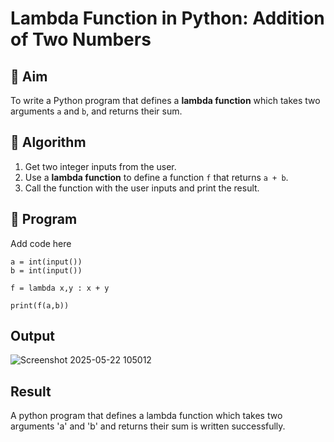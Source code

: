 # Lambda Function in Python: Addition of Two Numbers

## 🎯 Aim
To write a Python program that defines a **lambda function** which takes two arguments `a` and `b`, and returns their sum.

## 🧠 Algorithm
1. Get two integer inputs from the user.
2. Use a **lambda function** to define a function `f` that returns `a + b`.
3. Call the function with the user inputs and print the result.

## 🧾 Program
Add code here
```
a = int(input())
b = int(input())

f = lambda x,y : x + y

print(f(a,b))
```
## Output
![Screenshot 2025-05-22 105012](https://github.com/user-attachments/assets/13571330-2114-4a57-b018-7f012074f584)

## Result
A python program that defines a lambda function which takes two arguments 'a' and 'b' and returns their sum is written successfully.
